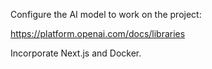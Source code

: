 Configure the AI model to work on the project:

https://platform.openai.com/docs/libraries

Incorporate Next.js and Docker.